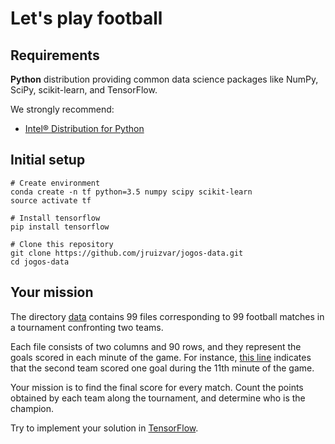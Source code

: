 # Let's play football

## Requirements
**Python** distribution providing common data science packages like NumPy, SciPy, scikit-learn, and TensorFlow. 

We strongly recommend:
- [Intel® Distribution for Python](https://software.intel.com/en-us/distribution-for-python)

## Initial setup
```shell
# Create environment
conda create -n tf python=3.5 numpy scipy scikit-learn
source activate tf

# Install tensorflow
pip install tensorflow

# Clone this repository
git clone https://github.com/jruizvar/jogos-data.git
cd jogos-data
```

## Your mission
The directory [data](https://github.com/jruizvar/jogos-data/tree/master/data) contains 99 files corresponding to 99 football matches in a tournament confronting two teams.

Each file consists of two columns and 90 rows, and they represent the goals scored in each minute of the game. For instance, [this line](https://github.com/jruizvar/jogos-data/blob/master/data/jogo1.txt#L11) indicates that the second team scored one goal during the 11th minute of the game.

Your mission is to find the final score for every match. Count the points obtained by each team along the tournament, and determine who is the champion.

Try to implement your solution in [TensorFlow](https://www.tensorflow.org/).
